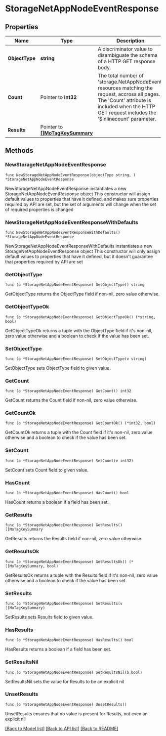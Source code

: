 # StorageNetAppNodeEventResponse

## Properties

Name | Type | Description | Notes
------------ | ------------- | ------------- | -------------
**ObjectType** | **string** | A discriminator value to disambiguate the schema of a HTTP GET response body. | 
**Count** | Pointer to **int32** | The total number of &#39;storage.NetAppNodeEvent&#39; resources matching the request, accross all pages. The &#39;Count&#39; attribute is included when the HTTP GET request includes the &#39;$inlinecount&#39; parameter. | [optional] 
**Results** | Pointer to [**[]MoTagKeySummary**](MoTagKeySummary.md) |  | [optional] 

## Methods

### NewStorageNetAppNodeEventResponse

`func NewStorageNetAppNodeEventResponse(objectType string, ) *StorageNetAppNodeEventResponse`

NewStorageNetAppNodeEventResponse instantiates a new StorageNetAppNodeEventResponse object
This constructor will assign default values to properties that have it defined,
and makes sure properties required by API are set, but the set of arguments
will change when the set of required properties is changed

### NewStorageNetAppNodeEventResponseWithDefaults

`func NewStorageNetAppNodeEventResponseWithDefaults() *StorageNetAppNodeEventResponse`

NewStorageNetAppNodeEventResponseWithDefaults instantiates a new StorageNetAppNodeEventResponse object
This constructor will only assign default values to properties that have it defined,
but it doesn't guarantee that properties required by API are set

### GetObjectType

`func (o *StorageNetAppNodeEventResponse) GetObjectType() string`

GetObjectType returns the ObjectType field if non-nil, zero value otherwise.

### GetObjectTypeOk

`func (o *StorageNetAppNodeEventResponse) GetObjectTypeOk() (*string, bool)`

GetObjectTypeOk returns a tuple with the ObjectType field if it's non-nil, zero value otherwise
and a boolean to check if the value has been set.

### SetObjectType

`func (o *StorageNetAppNodeEventResponse) SetObjectType(v string)`

SetObjectType sets ObjectType field to given value.


### GetCount

`func (o *StorageNetAppNodeEventResponse) GetCount() int32`

GetCount returns the Count field if non-nil, zero value otherwise.

### GetCountOk

`func (o *StorageNetAppNodeEventResponse) GetCountOk() (*int32, bool)`

GetCountOk returns a tuple with the Count field if it's non-nil, zero value otherwise
and a boolean to check if the value has been set.

### SetCount

`func (o *StorageNetAppNodeEventResponse) SetCount(v int32)`

SetCount sets Count field to given value.

### HasCount

`func (o *StorageNetAppNodeEventResponse) HasCount() bool`

HasCount returns a boolean if a field has been set.

### GetResults

`func (o *StorageNetAppNodeEventResponse) GetResults() []MoTagKeySummary`

GetResults returns the Results field if non-nil, zero value otherwise.

### GetResultsOk

`func (o *StorageNetAppNodeEventResponse) GetResultsOk() (*[]MoTagKeySummary, bool)`

GetResultsOk returns a tuple with the Results field if it's non-nil, zero value otherwise
and a boolean to check if the value has been set.

### SetResults

`func (o *StorageNetAppNodeEventResponse) SetResults(v []MoTagKeySummary)`

SetResults sets Results field to given value.

### HasResults

`func (o *StorageNetAppNodeEventResponse) HasResults() bool`

HasResults returns a boolean if a field has been set.

### SetResultsNil

`func (o *StorageNetAppNodeEventResponse) SetResultsNil(b bool)`

 SetResultsNil sets the value for Results to be an explicit nil

### UnsetResults
`func (o *StorageNetAppNodeEventResponse) UnsetResults()`

UnsetResults ensures that no value is present for Results, not even an explicit nil

[[Back to Model list]](../README.md#documentation-for-models) [[Back to API list]](../README.md#documentation-for-api-endpoints) [[Back to README]](../README.md)


